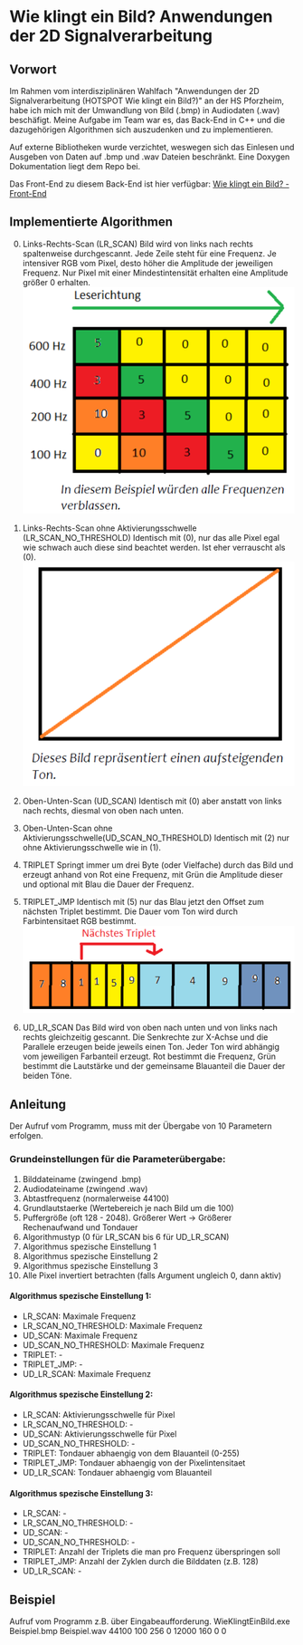 # Wie klingt ein Bild? Anwendungen der 2D Signalverarbeitung 

Vorwort
-------
Im Rahmen vom interdisziplinären Wahlfach "Anwendungen der 2D Signalverarbeitung (HOTSPOT Wie klingt ein Bild?)" an der HS Pforzheim, habe ich mich mit der Umwandlung von Bild (.bmp) in Audiodaten (.wav) beschäfigt.
Meine Aufgabe im Team war es, das Back-End in C++ und die dazugehörigen Algorithmen sich auszudenken und zu implementieren.

Auf externe Bibliotheken wurde verzichtet, weswegen sich das Einlesen und Ausgeben von Daten auf .bmp und .wav Dateien beschränkt.
Eine Doxygen Dokumentation liegt dem Repo bei.

Das Front-End zu diesem Back-End ist hier verfügbar:
[Wie klingt ein Bild? - Front-End](https://github.com/PErlenmaier/WieKlingtEinBild "Hier zum Repository vom Front-End")

Implementierte Algorithmen
--------------------------
0) Links-Rechts-Scan (LR_SCAN)
Bild wird von links nach rechts spaltenweise durchgescannt.
Jede Zeile steht für eine Frequenz. Je intensiver RGB vom Pixel, desto höher die Amplitude der jeweiligen Frequenz.
Nur Pixel mit einer Mindestintensität erhalten eine Amplitude größer 0 erhalten. 
![](/Dokumentation/_readme/LR_SCAN.png) 

1) Links-Rechts-Scan ohne Aktivierungsschwelle (LR_SCAN_NO_THRESHOLD)
Identisch mit (0), nur das alle Pixel egal wie schwach auch diese sind beachtet werden. 
Ist eher verrauscht als (0).
![](/Dokumentation/_readme/LR_SCAN2.png)

2) Oben-Unten-Scan (UD_SCAN)
Identisch mit (0) aber anstatt von links nach rechts, diesmal von oben nach unten.

3) Oben-Unten-Scan ohne Aktivierungsschwelle(UD_SCAN_NO_THRESHOLD)
Identisch mit (2) nur ohne Aktivierungsschwelle wie in (1).

4) TRIPLET
Springt immer um drei Byte (oder Vielfache) durch das Bild und erzeugt anhand von Rot eine Frequenz, mit Grün die Amplitude dieser und optional mit Blau die Dauer der Frequenz.

5) TRIPLET_JMP
Identisch mit (5) nur das Blau jetzt den Offset zum nächsten Triplet bestimmt. Die Dauer vom Ton wird durch Farbintensitaet RGB bestimmt.
![](/Dokumentation/_readme/TRIPLET.png)


6) UD_LR_SCAN
Das Bild wird von oben nach unten und von links nach rechts gleichzeitig gescannt.
Die Senkrechte zur X-Achse und die Parallele erzeugen beide jeweils einen Ton. Jeder Ton wird abhängig vom jeweiligen Farbanteil erzeugt. Rot bestimmt die Frequenz, Grün bestimmt die Lautstärke und der gemeinsame Blauanteil die Dauer der beiden Töne.

Anleitung
---------
Der Aufruf vom Programm, muss mit der Übergabe von 10 Parametern erfolgen.

### Grundeinstellungen für die Parameterübergabe:
1) Bilddateiname (zwingend .bmp)
2) Audiodateiname (zwingend .wav)
3) Abtastfrequenz (normalerweise 44100)
4) Grundlautstaerke (Wertebereich je nach Bild um die 100)
5) Puffergröße (oft 128 - 2048). Größerer Wert -> Größerer Rechenaufwand und Tondauer
6) Algorithmustyp (0 für LR_SCAN bis 6 für UD_LR_SCAN)
7) Algorithmus spezische Einstellung 1
8) Algorithmus spezische Einstellung 2
9) Algorithmus spezische Einstellung 3
10) Alle Pixel invertiert betrachten (falls Argument ungleich 0, dann aktiv)

#### Algorithmus spezische Einstellung 1:
- LR_SCAN: Maximale Frequenz
- LR_SCAN_NO_THRESHOLD: Maximale Frequenz
- UD_SCAN: Maximale Frequenz
- UD_SCAN_NO_THRESHOLD: Maximale Frequenz
- TRIPLET: -
- TRIPLET_JMP: - 
- UD_LR_SCAN: Maximale Frequenz

#### Algorithmus spezische Einstellung 2:
- LR_SCAN: Aktivierungsschwelle für Pixel
- LR_SCAN_NO_THRESHOLD: -
- UD_SCAN: Aktivierungsschwelle für Pixel
- UD_SCAN_NO_THRESHOLD: - 
- TRIPLET: Tondauer abhaengig von dem Blauanteil (0-255)
- TRIPLET_JMP: Tondauer abhaengig von der Pixelintensitaet
- UD_LR_SCAN: Tondauer abhaengig vom Blauanteil

#### Algorithmus spezische Einstellung 3:
- LR_SCAN: - 
- LR_SCAN_NO_THRESHOLD: - 
- UD_SCAN: - 
- UD_SCAN_NO_THRESHOLD: - 
- TRIPLET: Anzahl der Triplets die man pro Frequenz überspringen soll
- TRIPLET_JMP: Anzahl der Zyklen durch die Bilddaten (z.B. 128)
- UD_LR_SCAN: -

Beispiel
--------
Aufruf vom Programm z.B. über Eingabeaufforderung.
WieKlingtEinBild.exe Beispiel.bmp Beispiel.wav 44100 100 256 0 12000 160 0 0



